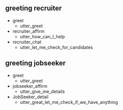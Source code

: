 ## greeting recruiter
* greet
  - utter_greet
* recruiter_affirm
  - utter_how_can_I_help
* recruiter_chat
  - utter_let_me_check_for_candidates 

## greeting jobseeker
* greet
  - utter_greet
* jobseeker_affirm
  - utter_give_me_details
* JobSeeker_detail
  - utter_great_let_me_check_if_we_have_anything     